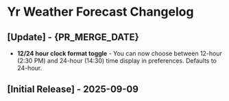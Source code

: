 # Yr Weather Forecast Changelog

## [Update] - {PR_MERGE_DATE}

- **12/24 hour clock format toggle** - You can now choose between 12-hour (2:30 PM) and 24-hour (14:30) time display in preferences. Defaults to 24-hour.

## [Initial Release] - 2025-09-09
